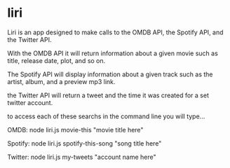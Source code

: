 # liri

Liri is an app designed to make calls to the OMDB API, the Spotify API, and the Twitter API.

With the OMDB API it will return information about a given movie such as title, release date, plot, and so on.

The Spotify API will display information about a given track such as the artist, album, and a preview mp3 link.

the Twitter API will return a tweet and the time it was created for a set twitter account.



to access each of these searchs in the command line you will type...

OMDB:
node liri.js movie-this "movie title here"

Spotify:
node liri.js spotify-this-song "song title here"

Twitter:
node liri.js my-tweets "account name here"
